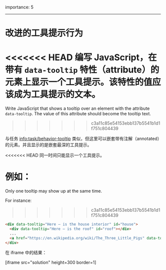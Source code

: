 importance: 5

---

# 改进的工具提示行为

<<<<<<< HEAD
编写 JavaScript，在带有 `data-tooltip` 特性（attribute）的元素上显示一个工具提示。该特性的值应该成为工具提示的文本。
=======
Write JavaScript that shows a tooltip over an element with the attribute `data-tooltip`. The value of this attribute should become the tooltip text.
>>>>>>> c3a11c85e54153ebb137b5541b1d1f751c804439

与任务 <info:task/behavior-tooltip> 类似，但这里可以嵌套带有注解（annotated）的元素。并且显示的是嵌套最深的工具提示。

<<<<<<< HEAD
同一时间只能显示一个工具提示。

例如：
=======
Only one tooltip may show up at the same time.

For instance:
>>>>>>> c3a11c85e54153ebb137b5541b1d1f751c804439

```html
<div data-tooltip="Here – is the house interior" id="house">
  <div data-tooltip="Here – is the roof" id="roof"></div>
  ...
  <a href="https://en.wikipedia.org/wiki/The_Three_Little_Pigs" data-tooltip="Read on…">Hover over me</a>
</div>
```

在 iframe 中的结果：

[iframe src="solution" height=300 border=1]
